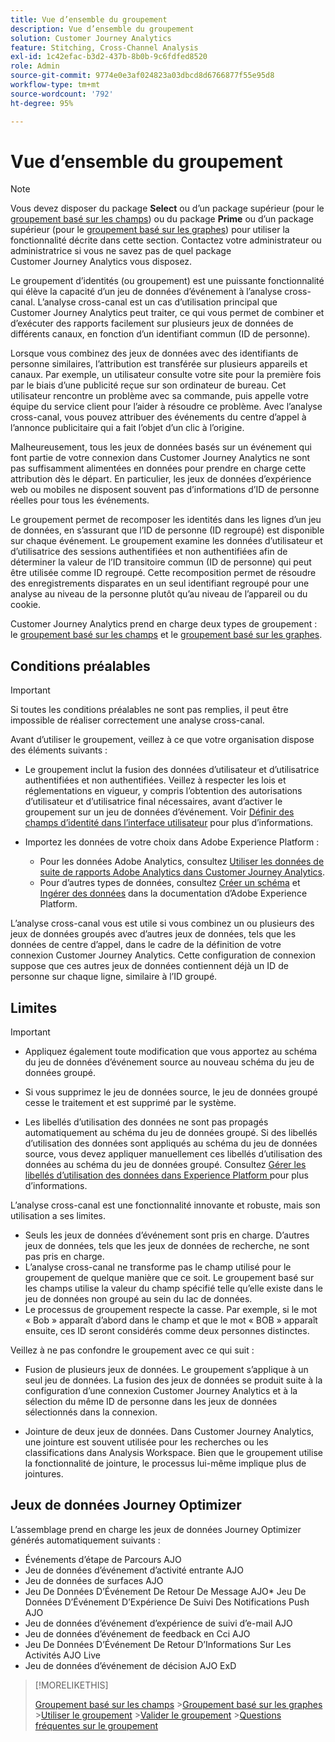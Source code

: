 ```yaml
---
title: Vue d’ensemble du groupement
description: Vue d’ensemble du groupement
solution: Customer Journey Analytics
feature: Stitching, Cross-Channel Analysis
exl-id: 1c42efac-b3d2-437b-8b0b-9c6fdfed8520
role: Admin
source-git-commit: 9774e0e3af024823a03dbcd8d6766877f55e95d8
workflow-type: tm+mt
source-wordcount: '792'
ht-degree: 95%

---
```


# Vue d’ensemble du groupement

>[!NOTE]
>
>Vous devez disposer du package **Select** ou d’un package supérieur (pour le [groupement basé sur les champs](fbs.md)) ou du package **Prime** ou d’un package supérieur (pour le [groupement basé sur les graphes](gbs.md)) pour utiliser la fonctionnalité décrite dans cette section. Contactez votre administrateur ou administratrice si vous ne savez pas de quel package Customer Journey Analytics vous disposez.

Le groupement d’identités (ou groupement) est une puissante fonctionnalité qui élève la capacité d’un jeu de données d’événement à l’analyse cross-canal. L’analyse cross-canal est un cas d’utilisation principal que Customer Journey Analytics peut traiter, ce qui vous permet de combiner et d’exécuter des rapports facilement sur plusieurs jeux de données de différents canaux, en fonction d’un identifiant commun (ID de personne).

Lorsque vous combinez des jeux de données avec des identifiants de personne similaires, l’attribution est transférée sur plusieurs appareils et canaux. Par exemple, un utilisateur consulte votre site pour la première fois par le biais d’une publicité reçue sur son ordinateur de bureau. Cet utilisateur rencontre un problème avec sa commande, puis appelle votre équipe du service client pour l’aider à résoudre ce problème. Avec l’analyse cross-canal, vous pouvez attribuer des événements du centre d’appel à l’annonce publicitaire qui a fait l’objet d’un clic à l’origine.

Malheureusement, tous les jeux de données basés sur un événement qui font partie de votre connexion dans Customer Journey Analytics ne sont pas suffisamment alimentées en données pour prendre en charge cette attribution dès le départ. En particulier, les jeux de données d’expérience web ou mobiles ne disposent souvent pas d’informations d’ID de personne réelles pour tous les événements.

Le groupement permet de recomposer les identités dans les lignes d’un jeu de données, en s’assurant que l’ID de personne (ID regroupé) est disponible sur chaque événement. Le groupement examine les données d’utilisateur et d’utilisatrice des sessions authentifiées et non authentifiées afin de déterminer la valeur de l’ID transitoire commun (ID de personne) qui peut être utilisée comme ID regroupé. Cette recomposition permet de résoudre des enregistrements disparates en un seul identifiant regroupé pour une analyse au niveau de la personne plutôt qu’au niveau de l’appareil ou du cookie.

Customer Journey Analytics prend en charge deux types de groupement : le [groupement basé sur les champs](fbs.md) et le [groupement basé sur les graphes](gbs.md).

## Conditions préalables

>[!IMPORTANT]
>
>Si toutes les conditions préalables ne sont pas remplies, il peut être impossible de réaliser correctement une analyse cross-canal.

Avant d’utiliser le groupement, veillez à ce que votre organisation dispose des éléments suivants :

- Le groupement inclut la fusion des données d’utilisateur et d’utilisatrice authentifiées et non authentifiées. Veillez à respecter les lois et réglementations en vigueur, y compris lʼobtention des autorisations dʼutilisateur et d’utilisatrice final nécessaires, avant d’activer le groupement sur un jeu de données d’événement. Voir [Définir des champs d’identité dans l’interface utilisateur](https://experienceleague.adobe.com/fr/docs/experience-platform/xdm/ui/fields/identity) pour plus d’informations.

- Importez les données de votre choix dans Adobe Experience Platform :

   - Pour les données Adobe Analytics, consultez [Utiliser les données de suite de rapports Adobe Analytics dans Customer Journey Analytics](/help/getting-started/aa-vs-cja/aa-data-in-cja.md).
   - Pour d’autres types de données, consultez [Créer un schéma](https://experienceleague.adobe.com/fr/docs/experience-platform/xdm/tutorials/create-schema-ui) et [Ingérer des données](https://experienceleague.adobe.com/fr/docs/experience-platform/ingestion/home) dans la documentation d’Adobe Experience Platform.

L’analyse cross-canal vous est utile si vous combinez un ou plusieurs des jeux de données groupés avec d’autres jeux de données, tels que les données de centre d’appel, dans le cadre de la définition de votre connexion Customer Journey Analytics. Cette configuration de connexion suppose que ces autres jeux de données contiennent déjà un ID de personne sur chaque ligne, similaire à l’ID groupé.


## Limites

>[!IMPORTANT]
>
>
>- Appliquez également toute modification que vous apportez au schéma du jeu de données d’événement source au nouveau schéma du jeu de données groupé.
>
>- Si vous supprimez le jeu de données source, le jeu de données groupé cesse le traitement et est supprimé par le système.
>
>- Les libellés d’utilisation des données ne sont pas propagés automatiquement au schéma du jeu de données groupé. Si des libellés d’utilisation des données sont appliqués au schéma du jeu de données source, vous devez appliquer manuellement ces libellés d’utilisation des données au schéma du jeu de données groupé. Consultez [Gérer les libellés d’utilisation des données dans Experience Platform ](https://experienceleague.adobe.com/fr/docs/experience-platform/data-governance/labels/overview) pour plus d’informations.

L’analyse cross-canal est une fonctionnalité innovante et robuste, mais son utilisation a ses limites.

- Seuls les jeux de données dʼévénement sont pris en charge. D’autres jeux de données, tels que les jeux de données de recherche, ne sont pas pris en charge.
- Lʼanalyse cross-canal ne transforme pas le champ utilisé pour le groupement de quelque manière que ce soit. Le groupement basé sur les champs utilise la valeur du champ spécifié telle quʼelle existe dans le jeu de données non groupé au sein du lac de données.
- Le processus de groupement respecte la casse. Par exemple, si le mot « Bob » apparaît dʼabord dans le champ et que le mot « BOB » apparaît ensuite, ces ID seront considérés comme deux personnes distinctes.

Veillez à ne pas confondre le groupement avec ce qui suit :

- Fusion de plusieurs jeux de données. Le groupement s’applique à un seul jeu de données. La fusion des jeux de données se produit suite à la configuration d’une connexion Customer Journey Analytics et à la sélection du même ID de personne dans les jeux de données sélectionnés dans la connexion.

- Jointure de deux jeux de données. Dans Customer Journey Analytics, une jointure est souvent utilisée pour les recherches ou les classifications dans Analysis Workspace. Bien que le groupement utilise la fonctionnalité de jointure, le processus lui-même implique plus de jointures.


## Jeux de données Journey Optimizer

L’assemblage prend en charge les jeux de données Journey Optimizer générés automatiquement suivants :

- Événements d’étape de Parcours AJO
- Jeu de données d’événement d’activité entrante AJO
- Jeu de données de surfaces AJO
- Jeu De Données D’Événement De Retour De Message AJO* Jeu De Données D’Événement D’Expérience De Suivi Des Notifications Push AJO
- Jeu de données d’événement d’expérience de suivi d’e-mail AJO
- Jeu de données d’événement de feedback en Cci AJO
- Jeu De Données D’Événement De Retour D’Informations Sur Les Activités AJO Live
- Jeu de données d’événement de décision AJO ExD

>[!MORELIKETHIS]
>
>[Groupement basé sur les champs](fbs.md)
>&#x200B;>[Groupement basé sur les graphes](gbs.md)
>&#x200B;>[Utiliser le groupement](use-stitching.md)
>&#x200B;>[Valider le groupement](validate.md)
>&#x200B;>[Questions fréquentes sur le groupement](faq.md)

